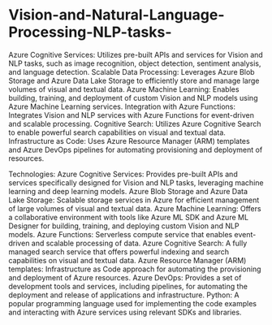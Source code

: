 # Vision-and-Natural-Language-Processing-NLP-tasks-
Azure Cognitive Services: 
Utilizes pre-built APIs and services for Vision and NLP tasks, such as image recognition, object detection, sentiment analysis, and language detection.
Scalable Data Processing: 
Leverages Azure Blob Storage and Azure Data Lake Storage to efficiently store and manage large volumes of visual and textual data.
Azure Machine Learning: 
Enables building, training, and deployment of custom Vision and NLP models using Azure Machine Learning services.
Integration with Azure Functions: 
Integrates Vision and NLP services with Azure Functions for event-driven and scalable processing.
Cognitive Search: 
Utilizes Azure Cognitive Search to enable powerful search capabilities on visual and textual data.
Infrastructure as Code: 
Uses Azure Resource Manager (ARM) templates and Azure DevOps pipelines for automating provisioning and deployment of resources.

Technologies:
Azure Cognitive Services:
Provides pre-built APIs and services specifically designed for Vision and NLP tasks, leveraging machine learning and deep learning models.
Azure Blob Storage and Azure Data Lake Storage: Scalable storage services in Azure for efficient management of large volumes of visual and textual data.
Azure Machine Learning:
Offers a collaborative environment with tools like Azure ML SDK and Azure ML Designer for building, training, and deploying custom Vision and NLP models.
Azure Functions: 
Serverless compute service that enables event-driven and scalable processing of data.
Azure Cognitive Search:
A fully managed search service that offers powerful indexing and search capabilities on visual and textual data.
Azure Resource Manager (ARM) templates: 
Infrastructure as Code approach for automating the provisioning and deployment of Azure resources.
Azure DevOps: 
Provides a set of development tools and services, including pipelines, for automating the deployment and release of applications and infrastructure.
Python:
 A popular programming language used for implementing the code examples and interacting with Azure services using relevant SDKs and libraries.
